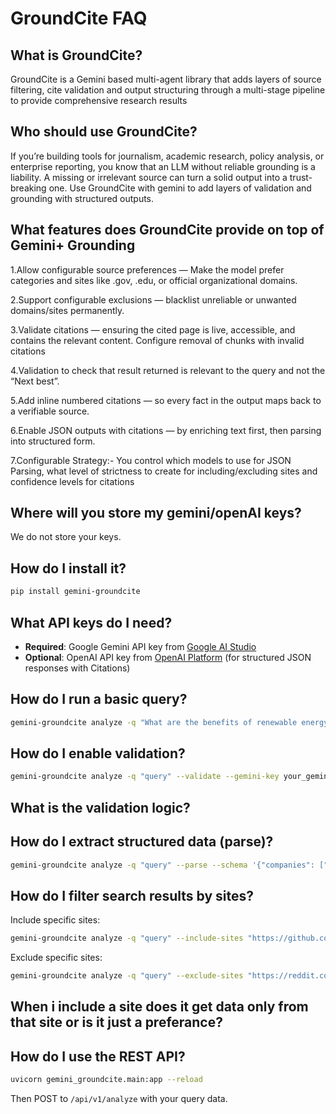 # GroundCite FAQ

## What is GroundCite?
GroundCite is a Gemini based multi-agent library that adds layers of source filtering, cite validation and output structuring through a multi-stage pipeline to provide comprehensive research results

## Who should use GroundCite?
If you’re building tools for journalism, academic research, policy analysis, or enterprise reporting, you know that an LLM without reliable grounding is a liability. A missing or irrelevant source can turn a solid output into a trust-breaking one. Use GroundCite with gemini to add layers of validation and grounding with structured outputs.

## What features does GroundCite provide on top of Gemini+ Grounding 
1.Allow configurable source preferences — Make the model prefer categories and sites like .gov, .edu, or official organizational domains.

2.Support configurable exclusions — blacklist unreliable or unwanted domains/sites permanently.

3.Validate citations — ensuring the cited page is live, accessible, and contains the relevant content. Configure removal of chunks with invalid citations

4.Validation to check that result returned is relevant to the query and not the “Next best”.

5.Add inline numbered citations — so every fact in the output maps back to a verifiable source.

6.Enable JSON outputs with citations — by enriching text first, then parsing into structured form.

7.Configurable Strategy:- You control which models to use for JSON Parsing, what level of strictness to create for including/excluding sites and confidence levels for citations

## Where will you store my gemini/openAI keys?
We do not store your keys.

## How do I install it?
```bash
pip install gemini-groundcite
```

## What API keys do I need?
- **Required**: Google Gemini API key from [Google AI Studio](https://aistudio.google.com/)
- **Optional**: OpenAI API key from [OpenAI Platform](https://platform.openai.com/) (for structured JSON responses with Citations)

## How do I run a basic query?
```bash
gemini-groundcite analyze -q "What are the benefits of renewable energy?" --gemini-key your_gemini_key
```

## How do I enable validation?
```bash
gemini-groundcite analyze -q "query" --validate --gemini-key your_gemini_key
```
## What is the validation logic? 

## How do I extract structured data (parse)?
```bash
gemini-groundcite analyze -q "query" --parse --schema '{"companies": ["string"]}' --gemini-key your_gemini_key/OpenAI Key
```

## How do I filter search results by sites?
Include specific sites:
```bash
gemini-groundcite analyze -q "query" --include-sites "https://github.com,https://arxiv.org" --gemini-key your_gemini_key
```

Exclude specific sites:
```bash
gemini-groundcite analyze -q "query" --exclude-sites "https://reddit.com,https://twitter.com" --gemini-key your_gemini_key
```
## When i include a site does it get data only from that site or is it just a preferance? 

## How do I use the REST API?
```bash
uvicorn gemini_groundcite.main:app --reload
```
Then POST to `/api/v1/analyze` with your query data.


